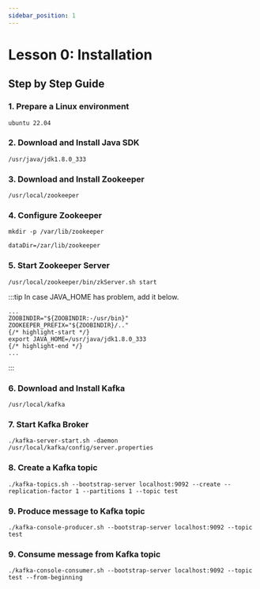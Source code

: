 ```yaml
---
sidebar_position: 1
---
```


# Lesson 0:  Installation

## Step by Step Guide

### 1. Prepare a Linux environment
```shell
ubuntu 22.04
```
### 2. Download and Install Java SDK
```
/usr/java/jdk1.8.0_333
```
### 3. Download and Install Zookeeper
```
/usr/local/zookeeper
```

### 4. Configure Zookeeper


```shell title="Create dataDir"
mkdir -p /var/lib/zookeeper
```

```shell title="/usr/local/zookeeper/conf/zoo.cfg"
dataDir=/zar/lib/zookeeper
```


### 5. Start Zookeeper Server
``` 
/usr/local/zookeeper/bin/zkServer.sh start
```
:::tip
In case JAVA_HOME has problem, add it below.

```shell title="usr/local/zookeeper/bin/zkEnv.sh"
...
ZOOBINDIR="${ZOOBINDIR:-/usr/bin}"
ZOOKEEPER_PREFIX="${ZOOBINDIR}/.."
{/* highlight-start */}
export JAVA_HOME=/usr/java/jdk1.8.0_333
{/* highlight-end */}
...
```
:::

### 6. Download and Install Kafka
```
/usr/local/kafka
```

### 7. Start Kafka Broker
```shell
./kafka-server-start.sh -daemon /usr/local/kafka/config/server.properties 
```

### 8. Create a Kafka topic
```shell
./kafka-topics.sh --bootstrap-server localhost:9092 --create --replication-factor 1 --partitions 1 --topic test
```

### 9. Produce message to Kafka topic
```shell
./kafka-console-producer.sh --bootstrap-server localhost:9092 --topic test
```

### 9. Consume message from Kafka topic
```shell
./kafka-console-consumer.sh --bootstrap-server localhost:9092 --topic test --from-beginning
```